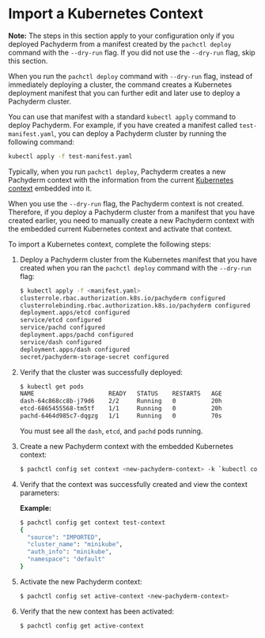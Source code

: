 # Import a Kubernetes Context

**Note:** The steps in this section apply to your configuration only
if you deployed Pachyderm from a manifest created by the `pachctl deploy`
command with the `--dry-run` flag. If you did not use the `--dry-run` flag,
skip this section.

When you run the `pachctl deploy` command with `--dry-run` flag, instead of
immediately deploying a cluster, the command creates a Kubernetes
deployment manifest that you can further edit and later use to deploy a
Pachyderm cluster.

You can use that manifest with a standard `kubectl apply` command to deploy
Pachyderm. For example, if you have created a manifest called
`test-manifest.yaml`, you can deploy a Pachyderm cluster by running the
following command:

```bash
kubectl apply -f test-manifest.yaml
```

Typically, when you run `pachctl deploy`,
Pachyderm creates a new Pachyderm context with the information from
the current
[Kubernetes context](https://kubernetes.io/docs/concepts/configuration/organize-cluster-access-kubeconfig/#context)
embedded into it.

When you use the `--dry-run` flag, the Pachyderm context is not created.
Therefore, if you deploy a Pachyderm cluster from a manifest that you have
created earlier, you need to manually create a new Pachyderm context with
the embedded current Kubernetes context and activate that context.

To import a Kubernetes context, complete the following steps:

1. Deploy a Pachyderm cluster from the Kubernetes manifest that you have
   created when you ran the `pachctl deploy` command with the `--dry-run`
   flag:

   ```bash
   $ kubectl apply -f <manifest.yaml>
   clusterrole.rbac.authorization.k8s.io/pachyderm configured
   clusterrolebinding.rbac.authorization.k8s.io/pachyderm configured
   deployment.apps/etcd configured
   service/etcd configured
   service/pachd configured
   deployment.apps/pachd configured
   service/dash configured
   deployment.apps/dash configured
   secret/pachyderm-storage-secret configured
   ```

1. Verify that the cluster was successfully deployed:

   ```bash
   $ kubectl get pods
   NAME                     READY   STATUS    RESTARTS   AGE
   dash-64c868cc8b-j79d6    2/2     Running   0          20h
   etcd-6865455568-tm5tf    1/1     Running   0          20h
   pachd-6464d985c7-dqgzg   1/1     Running   0          70s
   ```

   You must see all the `dash`, `etcd`, and `pachd` pods running.

1. Create a new Pachyderm context with the embedded Kubernetes context:

   ```bash
   $ pachctl config set context <new-pachyderm-context> -k `kubectl config current-context`
   ```

1. Verify that the context was successfully created and view the context parameters:

   **Example:**

   ```bash
   $ pachctl config get context test-context
   {
     "source": "IMPORTED",
     "cluster_name": "minikube",
     "auth_info": "minikube",
     "namespace": "default"
   }
   ```

1. Activate the new Pachyderm context:

   ```bash
   $ pachctl config set active-context <new-pachyderm-context>
   ```

1. Verify that the new context has been activated:

   ```bash
   $ pachctl config get active-context
   ```
